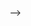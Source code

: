 <!-- ---
layout: default
#title: Configuration
title: Getting Started
nav_order: 2
---

# Getting Started
{: .no_toc }


Zom is a place where friends can be friends, and you can always speak your mind freely.Once connected on Zom, you can send free text and voice messages, share photos, stickers and more!
{: .fs-6 .fw-300 }

## Table of contents
{: .no_toc .text-delta }

1. TOC
{:toc}

---




## Installing Zom


Installing Zom
Zippy, Clean, Secure. Keeping your loved ones not only inside the family photos in your wallet but also sharing messages with them on your pocket device.
Download Zom on your following devices  
·        Android  
·        IOS  

### Android  
Zom users can send private messages safely and create a group with other Zom users and interact with them.  
#### Steps to get started  
1.Confirm that your phone is running  Android 4.4 or later  
2.Install and open Zom from your Google Play Store  
 
<p align="center">
  <img src="https://raw.githubusercontent.com/zomhelp/zomhelp.github.io/master/assets/images/zom_install.jpg" />
</p>

### iOS  
Zom iOS users can send private messages to other Zom users anywhere in the world over the internet.  

### iPhone/ iPad  

#### Steps to get started:  

1.Confirm your iOS device is running on iOS 11 or later  
2.Install and open Zom  

 
  


## Installing Zom - Tibetan

```yaml
# In Development....
```

## Adding a friend


**How do I add Friends?**  

After you have created a Zom account you can now start adding your friends by clicking on the circular ‘add friend’ icon which is on the bottom right corner of the screen  

![alt text](https://github.com/zomhelp/zomhelp.github.io/blob/master/assets/images/fab.jpg?raw=true)  
   
  
You will now be able to add your friends directly through their Zom ID or you can send them an invite link through other messaging apps. Also you can invite friends using your regular SMS( Charges may apply if your cellular service provider charges you for sending texts) There is also a unique feature to add your friends via scanning the QR code.  

<p align="center">
  <img src="https://github.com/zomhelp/zomhelp.github.io/blob/master/assets/images/add_friend.gif?raw=true" />
</p>

**How do I chat with friends?**  

Go to the chat page which is first the page that shows up when you open Zom. There on the bottom right corner of the page is a circular ‘+’ icon,![alt text](https://github.com/zomhelp/zomhelp.github.io/blob/master/assets/images/fab_small.jpg?raw=true)    


Click on this icon and choose a friend you want to chat with from you friend list  
## Adding a friend - Tibetan
 
 ```yaml
# In Development....
```



## How do I ensure Zom is up to date?


Zom gets better with every update by fixing minor bugs. Here is how to make sure that your Zom app is zippy and up to date:  

### Android

Check Google Play Store for the latest version and the list of updates.  

How do i update Zom Android  

- **Automatically**  

To set up automatic updates for Zom and your other apps:  

1. Open the Google Play Store app  
2. Select settings  
3. Tap Auto-update apps  
4. Select an option  
 -Auto update apps at any time to update apps using either Wi-Fi or mobile data  
 -Auto-update apps over Wi-Fi only to update apps only when connected to Wi-Fi  
 

- **Manually** 

Find the latest version by visiting    
  [https://play.google.com/store/apps/details?id=im.zom.messenger](https://play.google.com/store/apps/details?id=im.zom.messenger "Title") on your phone or going directly to the Zom store page for your Android phone. If a new version is available to you on your phone, you will see the option to update. Select update and open Zom

### iOS  

*What is the latest version of Zom iOS?*  
Check the [App Store](https://itunes.apple.com/us/app/signal-private-messenger/id874139669 "App Store") for the latest version number and a list of updates.    

*How do I update Signal iOS?* 
- **Automatically**  
   To set up automatic updates for Zom and your other apps:  
1. From your home screen tap Settings  
2. Select [your name]  
3. Select iTunes & App Store  
4. Enable App Updates  
- **Manually**  

Find the latest version by visiting  
 [https://apps.apple.com/us/app/zom-mobile-messenger/id1059530167 ](https://apps.apple.com/us/app/zom-mobile-messenger/id1059530167  "Title") on your phone or going directly to the Zom page. If a new version is available to you on your phone, you will see the option to update. Select update and open Zom.



## How do I register an account on Zom?

To register an account you must have Zom installed in your phone. After installing Zom you will be taken to a welcome bubble  

<p align="center">
  
<img src="https://github.com/zomhelp/zomhelp.github.io/blob/master/assets/images/welcome.jpg?raw=true" width="350">
</p>


Here you are given an option to select a language. After which you are greeted with an option to create an account  
<p align = "center">
<img src="https://github.com/zomhelp/zomhelp.github.io/blob/master/assets/images/register.jpg?raw=true" width="350">
</p>

After which you will have to create a Zom ID. Here you can enter a desired Zom ID of your liking, below which you are required to enter a password. You will have to enter your password twice in order to confirm your password. Make sure you make a strong password with a combination of numerics,uppercase and lowercase letters.  
<p align="center">
<img src="https://github.com/zomhelp/zomhelp.github.io/blob/master/assets/images/register_sec.jpg?raw=true" width="350">
</p>
 

Now, you’ve entered Zom, an option will appear to add a friend with an existing Zom ID or you can send an invite link to your friends via other messaging apps to join Zom  
<p align="center">
<img src="https://github.com/zomhelp/zomhelp.github.io/blob/master/assets/images/add_friend.jpg?raw=true" width="350">
 </p>   

## How do I edit my Profile?  

Zom keeps your information in the profile safe and encrypted. The Zom service does not have any information about your selected profile picture or your username. Here are the following ways you can edit your Profile:  


1.Tap on the last tab in the app which is the Profile section.  

<p align = "center">
<img src="https://github.com/zomhelp/zomhelp.github.io/blob/master/assets/images/profile.jpg?raw=true">
</p>

2.Tap on the avatar to upload a display picture from your device.  
3.Tap on the pencil icon to edit your username   
4.You can change your password by tapping on the pencil icon next to your password.  
5.You can also see your current password by toggling the eye icon.  


What do other people see?  


if someone has saved you as a contact to their phone, they will see the profile name and photo you have set.  

## How do I send a message?  

Send a Message  

After you have created a Zom ID you are set to start communicating privately with other Zom users.  

Here’s how you can send a message:   

### Android  
1. In Zom select a friend you want to message by tapping on the message button  
    <p align="center">
    <img src="https://github.com/zomhelp/zomhelp.github.io/blob/master/assets/images/add_icon.jpg?raw=true" style="height:60px;width:65px"/>
    </p>   

2. Select a friend you want to message  
3. Tap the text input field:  
* You will see “Send a message” when you are communicating with another Zom user   
    <p align="center">
    <img src="https://github.com/zomhelp/zomhelp.github.io/blob/master/assets/images/input_view.jpg?raw=true"/>
    </p>   

4. Type your message or attach a file  
5. To send a message, tap and hold or long-press the send icon to switch to the gray-icon.   
    <p >
    <img src="https://github.com/zomhelp/zomhelp.github.io/blob/master/assets/images/send_icon.png?raw=true" style="height:60px;width:60px"/>
    </p>  
      <p align="center">
      <img src="https://github.com/zomhelp/zomhelp.github.io/blob/master/assets/images/send_image.gif?raw=true" style=""/>
      </p>  












<button class="btn js-toggle-dark-mode">Preview dark color scheme</button>

<script>
const toggleDarkMode = document.querySelector('.js-toggle-dark-mode');

jtd.addEvent(toggleDarkMode, 'click', function(){
  if (jtd.getTheme() === 'dark') {
    jtd.setTheme('light');
    toggleDarkMode.textContent = 'Preview dark color scheme';
  } else {
    jtd.setTheme('dark');
    toggleDarkMode.textContent = 'Return to the light side';
  }
});
</script>

<!--See [Customization]({{ site.baseurl }}{% link docs/customization.md %}) for more information.--->


 -->
